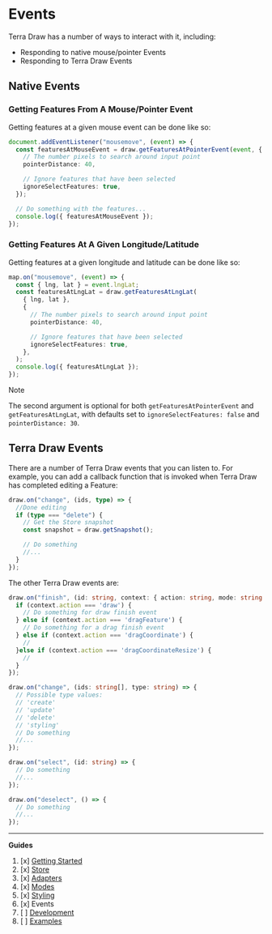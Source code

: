 # Events

Terra Draw has a number of ways to interact with it, including:

- Responding to native mouse/pointer Events
- Responding to Terra Draw Events

## Native Events

### Getting Features From A Mouse/Pointer Event

Getting features at a given mouse event can be done like so:

```typescript
document.addEventListener("mousemove", (event) => {
  const featuresAtMouseEvent = draw.getFeaturesAtPointerEvent(event, {
    // The number pixels to search around input point
    pointerDistance: 40,

    // Ignore features that have been selected
    ignoreSelectFeatures: true,
  });

  // Do something with the features...
  console.log({ featuresAtMouseEvent });
});
```

### Getting Features At A Given Longitude/Latitude

Getting features at a given longitude and latitude can be done like so:

```typescript
map.on("mousemove", (event) => {
  const { lng, lat } = event.lngLat;
  const featuresAtLngLat = draw.getFeaturesAtLngLat(
    { lng, lat },
    {
      // The number pixels to search around input point
      pointerDistance: 40,

      // Ignore features that have been selected
      ignoreSelectFeatures: true,
    },
  );
  console.log({ featuresAtLngLat });
});
```

> [!NOTE]
> The second argument is optional for both `getFeaturesAtPointerEvent` and `getFeaturesAtLngLat`, with defaults set to `ignoreSelectFeatures: false` and `pointerDistance: 30`.

## Terra Draw Events

There are a number of Terra Draw events that you can listen to. For example, you can add a callback function that is invoked when Terra Draw has completed editing a Feature:

```typescript
draw.on("change", (ids, type) => {
  //Done editing
  if (type === "delete") {
    // Get the Store snapshot
    const snapshot = draw.getSnapshot();

    // Do something
    //...
  }
});
```

The other Terra Draw events are:

```typescript
draw.on("finish", (id: string, context: { action: string, mode: string }) => {
  if (context.action === 'draw') {
    // Do something for draw finish event
  } else if (context.action === 'dragFeature') {
    // Do something for a drag finish event
  } else if (context.action === 'dragCoordinate') {
    //
  }else if (context.action === 'dragCoordinateResize') {
    //
  }
});

draw.on("change", (ids: string[], type: string) => {
  // Possible type values:
  // 'create'
  // 'update'
  // 'delete'
  // 'styling'
  // Do something
  //...
});

draw.on("select", (id: string) => {
  // Do something
  //...
});

draw.on("deselect", () => {
  // Do something
  //...
});
```

---

**Guides**

1. [x] [Getting Started](./1.GETTING_STARTED.md)
2. [x] [Store](./2.STORE.md)
3. [x] [Adapters](./3.ADAPTERS.md)
4. [x] [Modes](./4.MODES.md)
5. [x] [Styling](./5.STYLING.md)
6. [x] Events
7. [ ] [Development](./7.DEVELOPMENT.md)
8. [ ] [Examples](./7.EXAMPLES.md)
